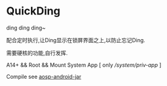 # QuickDing
ding ding ding~

配合定时执行,让Ding显示在锁屏界面之上,以防止忘记Ding.

需要硬核的功能,自行发挥.

A14+ && Root && Mount System App [ only */system/priv-app* ]

Compile see [aosp-android-jar](https://github.com/Reginer/aosp-android-jar)
